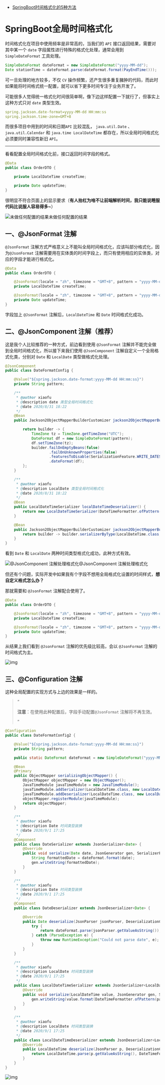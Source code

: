 - [SpringBoot时间格式化的5种方法](https://mp.weixin.qq.com/s/un82-dTzjzzMs4D5EWPaKA)

# SpringBoot全局时间格式化

时间格式化在项目中使用频率是非常高的，当我们的 `API` 接口返回结果，需要对其中某一个 `date` 字段属性进行特殊的格式化处理，通常会用到 `SimpleDateFormat` 工具处理。

```java
SimpleDateFormat dateFormat = new SimpleDateFormat("yyyy-MM-dd");
Date stationTime = dateFormat.parse(dateFormat.format(PayEndTime()));
```

可一旦处理的地方较多，不仅 `CV` 操作频繁，还产生很多重复臃肿的代码，而此时如果能将时间格式统一配置，就可以省下更多时间专注于业务开发了。

可能很多人觉得统一格式化时间很简单啊，像下边这样配置一下就行了，但事实上这种方式只对 `date` 类型生效。

```yaml
spring.jackson.date-format=yyyy-MM-dd HH:mm:ss
spring.jackson.time-zone=GMT+8
```

而很多项目中用到的时间和日期`API` 比较混乱， `java.util.Date` 、 `java.util.Calendar` 和 `java.time LocalDateTime` 都存在，所以全局时间格式化必须要同时兼容性新旧 `API`。

------

看看配置全局时间格式化前，接口返回时间字段的格式。

```java
@Data
public class OrderDTO {

    private LocalDateTime createTime;

    private Date updateTime;
}

```

很明显不符合页面上的显示要求（**有人抬杠为啥不让前端解析时间，我只能说睡服代码比说服人容易得多~**）

![未做任何配置的结果](https:////p3-juejin.byteimg.com/tos-cn-i-k3u1fbpfcp/6b5e27f8f119481f824d8685e5a7e30f~tplv-k3u1fbpfcp-zoom-1.image)未做任何配置的结果

## 一、@JsonFormat 注解

`@JsonFormat` 注解方式严格意义上不能叫全局时间格式化，应该叫部分格式化，因为`@JsonFormat` 注解需要用在实体类的时间字段上，而只有使用相应的实体类，对应的字段才能进行格式化。

```java
@Data
public class OrderDTO {

    @JsonFormat(locale = "zh", timezone = "GMT+8", pattern = "yyyy-MM-dd")
    private LocalDateTime createTime;

    @JsonFormat(locale = "zh", timezone = "GMT+8", pattern = "yyyy-MM-dd HH:mm:ss")
    private Date updateTime;
}
```

字段加上 `@JsonFormat` 注解后，`LocalDateTime` 和 `Date` 时间格式化成功。

## 二、@JsonComponent 注解（推荐）

这是我个人比较推荐的一种方式，前边看到使用 `@JsonFormat` 注解并不能完全做到全局时间格式化，所以接下来我们使用 `@JsonComponent` 注解自定义一个全局格式化类，分别对 `Date` 和 `LocalDate` 类型做格式化处理。

```java
@JsonComponent
public class DateFormatConfig {

    @Value("${spring.jackson.date-format:yyyy-MM-dd HH:mm:ss}")
    private String pattern;

    /**
     * @author xiaofu
     * @description date 类型全局时间格式化
     * @date 2020/8/31 18:22
     */
    @Bean
    public Jackson2ObjectMapperBuilderCustomizer jackson2ObjectMapperBuilder() {

        return builder -> {
            TimeZone tz = TimeZone.getTimeZone("UTC");
            DateFormat df = new SimpleDateFormat(pattern);
            df.setTimeZone(tz);
            builder.failOnEmptyBeans(false)
                    .failOnUnknownProperties(false)
                    .featuresToDisable(SerializationFeature.WRITE_DATES_AS_TIMESTAMPS)
                    .dateFormat(df);
        };
    }

    /**
     * @author xiaofu
     * @description LocalDate 类型全局时间格式化
     * @date 2020/8/31 18:22
     */
    @Bean
    public LocalDateTimeSerializer localDateTimeDeserializer() {
        return new LocalDateTimeSerializer(DateTimeFormatter.ofPattern(pattern));
    }

    @Bean
    public Jackson2ObjectMapperBuilderCustomizer jackson2ObjectMapperBuilderCustomizer() {
        return builder -> builder.serializerByType(LocalDateTime.class, localDateTimeDeserializer());
    }
}
```

看到 `Date` 和 `LocalDate` 两种时间类型格式化成功，此种方式有效。

![@JsonComponent 注解处理格式化](https:////p3-juejin.byteimg.com/tos-cn-i-k3u1fbpfcp/09d2c179a87d4b6d8e04e4e03203ae36~tplv-k3u1fbpfcp-zoom-1.image)@JsonComponent 注解处理格式化

但还有个问题，实际开发中如果我有个字段不想用全局格式化设置的时间样式，**想自定义格式怎么办？**

那就需要和 `@JsonFormat` 注解配合使用了。

```java
@Data
public class OrderDTO {

    @JsonFormat(locale = "zh", timezone = "GMT+8", pattern = "yyyy-MM-dd")
    private LocalDateTime createTime;

    @JsonFormat(locale = "zh", timezone = "GMT+8", pattern = "yyyy-MM-dd")
    private Date updateTime;
}
```

从结果上我们看到 `@JsonFormat` 注解的优先级比较高，会以 `@JsonFormat` 注解的时间格式为主。

![img](https:////p3-juejin.byteimg.com/tos-cn-i-k3u1fbpfcp/81cd572c1b2d42bc9534a9f8fe1f0ab7~tplv-k3u1fbpfcp-zoom-1.image)

## 三、@Configuration 注解

这种全局配置的实现方式与上边的效果是一样的。

> “
>
> **注意**：在使用此种配置后，字段手动配置`@JsonFormat` 注解将不再生效。
>
> ”

```java
@Configuration
public class DateFormatConfig2 {

    @Value("${spring.jackson.date-format:yyyy-MM-dd HH:mm:ss}")
    private String pattern;

    public static DateFormat dateFormat = new SimpleDateFormat("yyyy-MM-dd HH:mm:ss");

    @Bean
    @Primary
    public ObjectMapper serializingObjectMapper() {
        ObjectMapper objectMapper = new ObjectMapper();
        JavaTimeModule javaTimeModule = new JavaTimeModule();
        javaTimeModule.addSerializer(LocalDateTime.class, new LocalDateTimeSerializer());
        javaTimeModule.addDeserializer(LocalDateTime.class, new LocalDateTimeDeserializer());
        objectMapper.registerModule(javaTimeModule);
        return objectMapper;
    }

    /**
     * @author xiaofu
     * @description Date 时间类型装换
     * @date 2020/9/1 17:25
     */
    @Component
    public class DateSerializer extends JsonSerializer<Date> {
        @Override
        public void serialize(Date date, JsonGenerator gen, SerializerProvider provider) throws IOException {
            String formattedDate = dateFormat.format(date);
            gen.writeString(formattedDate);
        }
    }

    /**
     * @author xiaofu
     * @description Date 时间类型装换
     * @date 2020/9/1 17:25
     */
    @Component
    public class DateDeserializer extends JsonDeserializer<Date> {

        @Override
        public Date deserialize(JsonParser jsonParser, DeserializationContext deserializationContext) throws IOException {
            try {
                return dateFormat.parse(jsonParser.getValueAsString());
            } catch (ParseException e) {
                throw new RuntimeException("Could not parse date", e);
            }
        }
    }

    /**
     * @author xiaofu
     * @description LocalDate 时间类型装换
     * @date 2020/9/1 17:25
     */
    public class LocalDateTimeSerializer extends JsonSerializer<LocalDateTime> {
        @Override
        public void serialize(LocalDateTime value, JsonGenerator gen, SerializerProvider serializers) throws IOException {
            gen.writeString(value.format(DateTimeFormatter.ofPattern(pattern)));
        }
    }

    /**
     * @author xiaofu
     * @description LocalDate 时间类型装换
     * @date 2020/9/1 17:25
     */
    public class LocalDateTimeDeserializer extends JsonDeserializer<LocalDateTime> {
        @Override
        public LocalDateTime deserialize(JsonParser p, DeserializationContext deserializationContext) throws IOException {
            return LocalDateTime.parse(p.getValueAsString(), DateTimeFormatter.ofPattern(pattern));
        }
    }
}
```

![img](https:////p3-juejin.byteimg.com/tos-cn-i-k3u1fbpfcp/dcbe9d4f0bb84c96876473977371b1ee~tplv-k3u1fbpfcp-zoom-1.image)
